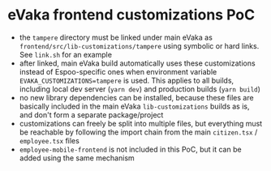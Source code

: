 <!--
SPDX-FileCopyrightText: 2021 City of Tampere

SPDX-License-Identifier: LGPL-2.1-or-later
-->

# eVaka frontend customizations PoC

* the `tampere` directory must be linked under main eVaka as `frontend/src/lib-customizations/tampere` using symbolic or hard links. See `link.sh` for an example
* after linked, main eVaka build automatically uses these customizations instead of Espoo-specific ones when environment variable `EVAKA_CUSTOMIZATIONS=tampere` is used. This applies to all builds, including local dev server (`yarn dev`) and production builds (`yarn build`)
* no new library dependencies can be installed, because these files are basically included in the main eVaka `lib-customizations` builds as is, and don't form a separate package/project
* customizations can freely be split into multiple files, but everything must be reachable by following the import chain from the main `citizen.tsx` / `employee.tsx` files
* `employee-mobile-frontend` is not included in this PoC, but it can be added using the same mechanism
